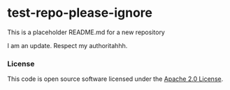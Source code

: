 
# test-repo-please-ignore

This is a placeholder README.md for a new repository

I am an update. Respect my authoritahhh.

### License

This code is open source software licensed under the [Apache 2.0 License]("http://www.apache.org/licenses/LICENSE-2.0.html").
